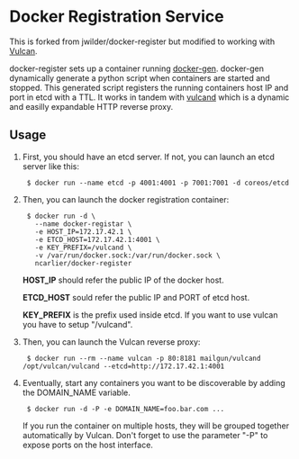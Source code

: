 # Docker Registration Service

This is forked from jwilder/docker-register but modified to working with [Vulcan][vulcan].

docker-register sets up a container running [docker-gen][docker-gen].  docker-gen dynamically generate a
python script when containers are started and stopped.  This generated script registers the running
containers host IP and port in etcd with a TTL.  It works in tandem with [vulcand][vulcan] which
is a dynamic and easilly expandable HTTP reverse proxy.

## Usage

1. First, you should have an etcd server. If not, you can launch an etcd server like this:

        $ docker run --name etcd -p 4001:4001 -p 7001:7001 -d coreos/etcd

1. Then, you can launch the docker registration container:

        $ docker run -d \
          --name docker-registar \
          -e HOST_IP=172.17.42.1 \
          -e ETCD_HOST=172.17.42.1:4001 \
          -e KEY_PREFIX=/vulcand \
          -v /var/run/docker.sock:/var/run/docker.sock \
          ncarlier/docker-register

    **HOST_IP** should refer the public IP of the docker host.

    **ETCD_HOST** sould refer the public IP and PORT of etcd host.

    **KEY_PREFIX** is the prefix used inside etcd. If you want to use vulcan you have to setup "/vulcand".

1. Then, you can launch the Vulcan reverse proxy:

        $ docker run --rm --name vulcan -p 80:8181 mailgun/vulcand /opt/vulcan/vulcand --etcd=http://172.17.42.1:4001

1. Eventually, start any containers you want to be discoverable by adding the DOMAIN_NAME variable.

        $ docker run -d -P -e DOMAIN_NAME=foo.bar.com ...

    If you run the container on multiple hosts, they will be grouped together automatically by Vulcan.
    Don't forget to use the parameter "-P" to expose ports on the host interface.

[vulcan]: http://www.vulcanproxy.com
[docker-gen]: https://github.com/jwilder/docker-gen
